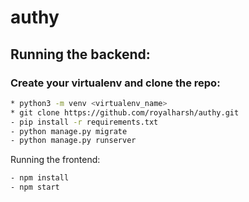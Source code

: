 # authy

## Running the backend:

### Create your virtualenv and clone the repo:

```bash
* python3 -m venv <virtualenv_name>
* git clone https://github.com/royalharsh/authy.git
- pip install -r requirements.txt
- python manage.py migrate
- python manage.py runserver
```

Running the frontend:

```bash
- npm install
- npm start
```
